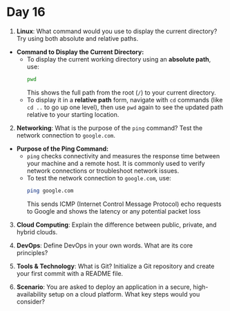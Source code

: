 # Day 16

1. **Linux**: What command would you use to display the current directory? Try using both absolute and relative paths.
- **Command to Display the Current Directory:**
    - To display the current working directory using an **absolute path**, use:
      ```bash
      pwd
      ```
      This shows the full path from the root (`/`) to your current directory.
    - To display it in a **relative path** form, navigate with `cd` commands (like `cd ..` to go up one level), then use `pwd` again to see the updated path relative to your starting location.

2. **Networking**: What is the purpose of the `ping` command? Test the network connection to `google.com`.
- **Purpose of the Ping Command:**
    - `ping` checks connectivity and measures the response time between your machine and a remote host. It is commonly used to verify network connections or troubleshoot network issues.
    - To test the network connection to `google.com`, use:
      ```bash
      ping google.com
      ```
      This sends ICMP (Internet Control Message Protocol) echo requests to Google and shows the latency or any potential packet loss

3. **Cloud Computing**: Explain the difference between public, private, and hybrid clouds.

4. **DevOps**: Define DevOps in your own words. What are its core principles?
5. **Tools & Technology**: What is Git? Initialize a Git repository and create your first commit with a README file.
6. **Scenario**: You are asked to deploy an application in a secure, high-availability setup on a cloud platform. What key steps would you consider?


